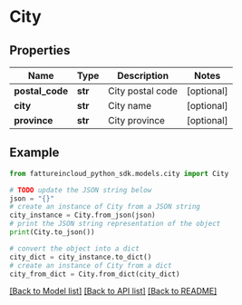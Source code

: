 # City


## Properties

Name | Type | Description | Notes
------------ | ------------- | ------------- | -------------
**postal_code** | **str** | City postal code | [optional] 
**city** | **str** | City name | [optional] 
**province** | **str** | City province | [optional] 

## Example

```python
from fattureincloud_python_sdk.models.city import City

# TODO update the JSON string below
json = "{}"
# create an instance of City from a JSON string
city_instance = City.from_json(json)
# print the JSON string representation of the object
print(City.to_json())

# convert the object into a dict
city_dict = city_instance.to_dict()
# create an instance of City from a dict
city_from_dict = City.from_dict(city_dict)
```
[[Back to Model list]](../README.md#documentation-for-models) [[Back to API list]](../README.md#documentation-for-api-endpoints) [[Back to README]](../README.md)


